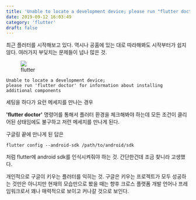 ```yaml
---
title: 'Unable to locate a development device; please run "flutter doctor" for information about installing additional components'
date: 2019-09-12 16:03:49
category: 'flutter'
draft: false
---
```


최근 플러터를 시작해보고 있다. 역시나 공홈에 있는 대로 따라해봐도 시작부터가 쉽지 않다. 여러가지 부딪치는 문제들이 넘나 많은 것.

<figure class="imageblock alignCenter"><span data-url="https://blog.kakaocdn.net/dn/cc83fK/btqyfYvWQgm/5KVSi51oyUeYeSOes5kiXk/img.png" data-lightbox="lightbox" data-alt="flutter"><img src="https://blog.kakaocdn.net/dn/cc83fK/btqyfYvWQgm/5KVSi51oyUeYeSOes5kiXk/img.png" srcset="https://img1.daumcdn.net/thumb/R1280x0/?scode=mtistory2&amp;fname=https%3A%2F%2Fblog.kakaocdn.net%2Fdn%2Fcc83fK%2FbtqyfYvWQgm%2F5KVSi51oyUeYeSOes5kiXk%2Fimg.png"></span><figcaption>flutter</figcaption></figure>

    Unable to locate a development device; 
    please run 'flutter doctor' for information about installing additional components

세팅을 하다가 요런 메세지를 만나는 경우 

**'flutter doctor'** 명령어를 통해서 플러터 환경을 체크해봐야 하는데 모든 조건이 클리어된 상태임에도 불구하고 저런 메세지를 만나게 된다. 

구글링 끝에 만나게 된 답은 

    flutter config --android-sdk /path/to/android/sdk

처럼 flutter에 android sdk를 인식시켜줘야 하는 것. 간단한건데 조금 찾니라 고생했다.

개인적으로 구글이 키우는 플러터를 익히는 것. 구글은 키우는 프로젝트가 모두 성공하는 것만은 아니지만 현재의 모습만으로 봤을 때는 향후 크로스 플랫폼 개발 언어나 프레임워크로서 꽤나 매력적으로 보이고 커나갈 것으로 보인다.
